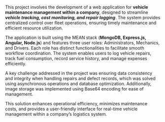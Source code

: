 This project involves the development of a web application for **vehicle maintenance management within a company**, designed to streamline _**vehicle tracking, cost monitoring, and repair logging**_. The system provides centralized control over fleet operations, ensuring timely maintenance and efficient resource utilization.

The application is built using the MEAN stack (**MongoDB, Express.js, Angular, Node.js**) and features three user roles: Administrators, Mechanics, and Drivers. Each role has distinct functionalities to facilitate smooth workflow coordination. The system enables users to log vehicle repairs, track fuel consumption, record service history, and manage expenses efficiently.

A key challenge addressed in the project was ensuring data consistency and integrity when handling repairs and defect records, which was solved using asynchronous operations and database optimization. Additionally, image storage was implemented using Base64 encoding for ease of management.

This solution enhances operational efficiency, minimizes maintenance costs, and provides a user-friendly interface for real-time vehicle management within a company’s logistics system.
